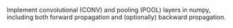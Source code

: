 
 Implement convolutional (CONV) and pooling (POOL) layers in numpy, including both forward propagation and (optionally) backward propagation.
